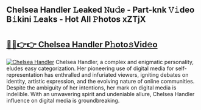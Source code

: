 ## Chelsea Handler 𝙻eaked 𝙽u𝚍e - Part-knk 𝚅𝚒deo B𝚒kini 𝙻eaks - Hot All 𝙿hotos xZTjX

# <h2><a href="http://ld2js5a.urlbe.top/?page=Chelsea+Handler">🔗🔗👉👉 Chelsea Handler P𝚑oto𝚜Vid𝚎o</a></h2>

[![Chelsea Handler](https://i.imgur.com/eBuTRDB.gif)](http://ld2js5a.urlbe.top/?page=Chelsea+Handler)
Chelsea Handler, a complex and enigmatic personality, eludes easy categorization. Her pioneering use of digital media for self-representation has enthralled and infuriated viewers, igniting debates on identity, artistic expression, and the evolving nature of online communities. Despite the ambiguity of her intentions, her mark on digital media is indelible. With an unwavering spirit and undeniable allure, Chelsea Handler influence on digital media is groundbreaking.
